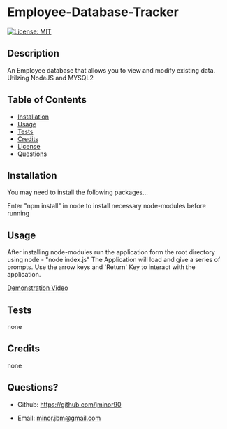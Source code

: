 # Employee-Database-Tracker

[![License: MIT](https://img.shields.io/badge/License-MIT-yellow.svg)](https://opensource.org/licenses/MIT)



## Description
An Employee database that allows you to view and modify existing data. Utilzing NodeJS and MYSQL2

## Table of Contents

- [Installation](#installation)
- [Usage](#usage)
- [Tests](#tests)
- [Credits](#credits)
- [License](#license)
- [Questions](#questions)

## Installation
You may need to install the following packages...

Enter "npm install" in node to install necessary node-modules before running

## Usage

After installing node-modules run the application form the root directory using node - "node index.js"  The Application will load and give a series of prompts. Use the arrow keys and 'Return' Key to interact with the application.

[Demonstration Video](https://drive.google.com/file/d/1yN38xQluUOLiVb00k5eSievn_15Wqh4C/view)
## Tests
none

## Credits
none



## Questions?

- Github: https://github.com/jminor90

- Email: minor.jbm@gmail.com

